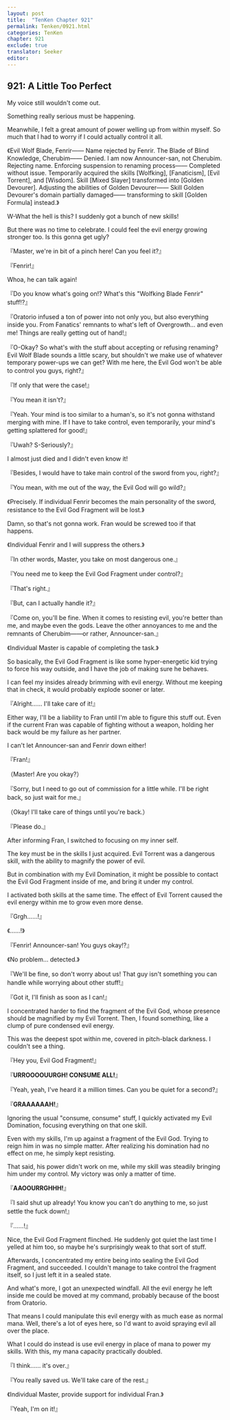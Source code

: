 ```yaml
---
layout: post
title:  "TenKen Chapter 921"
permalink: Tenken/0921.html
categories: TenKen
chapter: 921
exclude: true
translator: Seeker
editor: 
---
```

<h2>921: A Little Too Perfect</h2>

My voice still wouldn't come out.

Something really serious must be happening.

Meanwhile, I felt a great amount of power welling up from within myself. So much that I had to worry if I could actually control it all.

《Evil Wolf Blade, Fenrir―― Name rejected by Fenrir. The Blade of Blind Knowledge, Cherubim―― Denied. I am now Announcer-san, not Cherubim. Rejecting name. Enforcing suspension to renaming process―― Completed without issue. Temporarily acquired the skills [Wolfking], [Fanaticism], [Evil Torrent], and [Wisdom]. Skill [Mixed Slayer] transformed into [Golden Devourer]. Adjusting the abilities of Golden Devourer―― Skill Golden Devourer's domain partially damaged―― transforming to skill [Golden Formula] instead.》

W-What the hell is this? I suddenly got a bunch of new skills!

But there was no time to celebrate. I could feel the evil energy growing stronger too. Is this gonna get ugly?

『Master, we're in bit of a pinch here! Can you feel it?』

『Fenrir!』

Whoa, he can talk again!

『Do you know what's going on!? What's this "Wolfking Blade Fenrir" stuff!?』

『Oratorio infused a ton of power into not only you, but also everything inside you. From Fanatics' remnants to what's left of Overgrowth… and even me! Things are really getting out of hand!』

『O-Okay? So what's with the stuff about accepting or refusing renaming? Evil Wolf Blade sounds a little scary, but shouldn't we make use of whatever temporary power-ups we can get? With me here, the Evil God won't be able to control you guys, right?』

『If only that were the case!』

『You mean it isn't?』

『Yeah. Your mind is too similar to a human's, so it's not gonna withstand merging with mine. If I have to take control, even temporarily, your mind's getting splattered for good!』

『Uwah? S-Seriously?』

I almost just died and I didn't even know it!

『Besides, I would have to take main control of the sword from you, right?』

『You mean, with me out of the way, the Evil God will go wild?』

《Precisely. If individual Fenrir becomes the main personality of the sword, resistance to the Evil God Fragment will be lost.》

Damn, so that's not gonna work. Fran would be screwed too if that happens.

《Individual Fenrir and I will suppress the others.》

『In other words, Master, you take on most dangerous one.』

『You need me to keep the Evil God Fragment under control?』

『That's right.』

『But, can I actually handle it?』

『Come on, you'll be fine. When it comes to resisting evil, you're better than me, and maybe even the gods. Leave the other annoyances to me and the remnants of Cherubim――or rather, Announcer-san.』

《Individual Master is capable of completing the task.》

So basically, the Evil God Fragment is like some hyper-energetic kid trying to force his way outside, and I have the job of making sure he behaves.

I can feel my insides already brimming with evil energy. Without me keeping that in check, it would probably explode sooner or later.

『Alright…… I'll take care of it!』

Either way, I'll be a liability to Fran until I'm able to figure this stuff out. Even if the current Fran was capable of fighting without a weapon, holding her back would be my failure as her partner.

I can't let Announcer-san and Fenrir down either!

『Fran!』

（Master! Are you okay?）

『Sorry, but I need to go out of commission for a little while. I'll be right back, so just wait for me.』

（Okay! I'll take care of things until you're back.）

『Please do.』

After informing Fran, I switched to focusing on my inner self.

The key must be in the skills I just acquired. Evil Torrent was a dangerous skill, with the ability to magnify the power of evil.

But in combination with my Evil Domination, it might be possible to contact the Evil God Fragment inside of me, and bring it under my control.

I activated both skills at the same time. The effect of Evil Torrent caused the evil energy within me to grow even more dense.

『Grgh……!』

《……!》

『Fenrir! Announcer-san! You guys okay!?』

《No problem… detected.》

『We'll be fine, so don't worry about us! That guy isn't something you can handle while worrying about other stuff!』

『Got it, I'll finish as soon as I can!』

I concentrated harder to find the fragment of the Evil God, whose presence should be magnified by my Evil Torrent. Then, I found something, like a clump of pure condensed evil energy.

This was the deepest spot within me, covered in pitch-black darkness. I couldn't see a thing.

『Hey you, Evil God Fragment!』

『**URROOOOUURGH! CONSUME ALL!**』

『Yeah, yeah, I've heard it a million times. Can you be quiet for a second?』

『**GRAAAAAAH!**』

Ignoring the usual "consume, consume" stuff, I quickly activated my Evil Domination, focusing everything on that one skill.

Even with my skills, I'm up against a fragment of the Evil God. Trying to reign him in was no simple matter. After realizing his domination had no effect on me, he simply kept resisting.

That said, his power didn't work on me, while my skill was steadily bringing him under my control. My victory was only a matter of time.

『**AAOOURRGHHH!**』

『I said shut up already! You know you can't do anything to me, so just settle the fuck down!』

『……!』

Nice, the Evil God Fragment flinched. He suddenly got quiet the last time I yelled at him too, so maybe he's surprisingly weak to that sort of stuff.

Afterwards, I concentrated my entire being into sealing the Evil God Fragment, and succeeded. I couldn't manage to take control the fragment itself, so I just left it in a sealed state.

And what's more, I got an unexpected windfall. All the evil energy he left inside me could be moved at my command, probably because of the boost from Oratorio.

That means I could manipulate this evil energy with as much ease as normal mana. Well, there's a lot of eyes here, so I'd want to avoid spraying evil all over the place.

What I could do instead is use evil energy in place of mana to power my skills. With this, my mana capacity practically doubled.

『I think…… it's over.』

『You really saved us. We'll take care of the rest.』

《Individual Master, provide support for individual Fran.》

『Yeah, I'm on it!』



